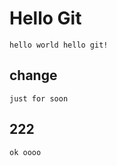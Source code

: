 # Hello Git
```
hello world hello git!
```

## change
```
just for soon
```

## 222
```
ok oooo
```
